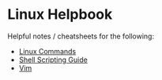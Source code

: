 # Linux Helpbook

Helpful notes / cheatsheets for the following:

- [Linux Commands](commands/commands.md)
- [Shell Scripting Guide](shell-scripting/scripting.md)
- [Vim](vim/vim.md)
